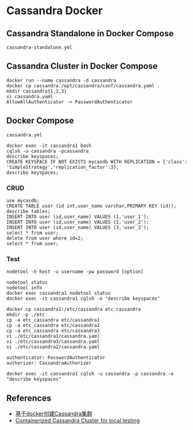 # Cassandra Docker

## Cassandra Standalone in Docker Compose
`cassandra-standalone.yml`

## Cassandra Cluster in Docker Compose
```
docker run --name cassandra -d cassandra
docker cp cassandra:/opt/cassandra/conf/cassandra.yaml .
mkdir cassandra{1,2,3}
vi cassandra.yaml
AllowAllAuthenticator -> PasswordAuthenticator
```

## Docker Compose
`cassandra.yml`

```
docker exec -it cassandra1 bash
cqlsh -u cassandra -pcassandra
describe keyspaces;
CREATE KEYSPACE IF NOT EXISTS mycasdb WITH REPLICATION = {'class': 'SimpleStrategy','replication_factor':3};
describe keyspaces;
```

### CRUD
```
use mycasdb;
CREATE TABLE user (id int,user_name varchar,PRIMARY KEY (id));
describe tables;
INSERT INTO user (id,user_name) VALUES (1,'user_1');
INSERT INTO user (id,user_name) VALUES (2,'user_2');
INSERT INTO user (id,user_name) VALUES (3,'user_3');
select * from user;
delete from user where id=2;
select * from user;
```

### Test
`nodetool -h host -u username -pw password [option]`
```
nodetool status
nodetool info
docker exec cassandra1 nodetool status
docker exec -it cassandra1 cqlsh -e "describe keyspaces"
```

```
docker cp cassandra1:/etc/cassandra etc_cassandra
mkdir -p ./etc
cp -a etc_cassandra etc/cassandra1
cp -a etc_cassandra etc/cassandra2
cp -a etc_cassandra etc/cassandra3
vi ./etc/cassandra1/cassandra.yaml
vi ./etc/cassandra3/cassandra.yaml
vi ./etc/cassandra2/cassandra.yaml
```
```
authenticator: PasswordAuthenticator
authorizer: CassandraAuthorizer
```
```
docker exec -it cassandra1 cqlsh -u cassandra -p cassandra -e "describe keyspaces"
```

## References
- [基于docker创建Cassandra集群](https://www.cnblogs.com/xiao987334176/p/13219163.html)
- [Containerized Cassandra Cluster for local testing](https://digitalis.io/blog/apache-cassandra/containerized-cassandra-cluster-for-local-testing/)